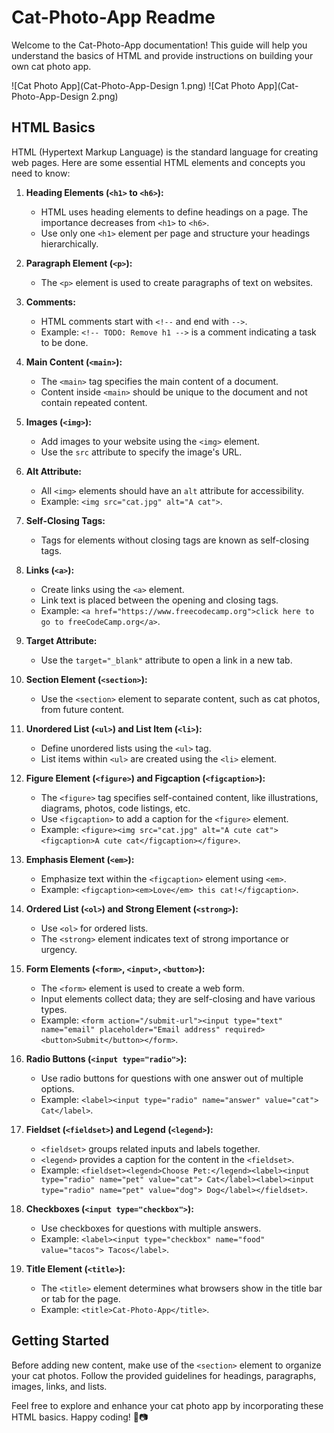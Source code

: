 # Cat-Photo-App Readme

Welcome to the Cat-Photo-App documentation! This guide will help you understand the basics of HTML and provide instructions on building your own cat photo app.

![Cat Photo App](Cat-Photo-App-Design 1.png) ![Cat Photo App](Cat-Photo-App-Design 2.png)

## HTML Basics

HTML (Hypertext Markup Language) is the standard language for creating web pages. Here are some essential HTML elements and concepts you need to know:

1. **Heading Elements (`<h1>` to `<h6>`):**
   - HTML uses heading elements to define headings on a page. The importance decreases from `<h1>` to `<h6>`.
   - Use only one `<h1>` element per page and structure your headings hierarchically.

2. **Paragraph Element (`<p>`):**
   - The `<p>` element is used to create paragraphs of text on websites.

3. **Comments:**
   - HTML comments start with `<!--` and end with `-->`.
   - Example: `<!-- TODO: Remove h1 -->` is a comment indicating a task to be done.

4. **Main Content (`<main>`):**
   - The `<main>` tag specifies the main content of a document.
   - Content inside `<main>` should be unique to the document and not contain repeated content.

5. **Images (`<img>`):**
   - Add images to your website using the `<img>` element.
   - Use the `src` attribute to specify the image's URL.

6. **Alt Attribute:**
   - All `<img>` elements should have an `alt` attribute for accessibility.
   - Example: `<img src="cat.jpg" alt="A cat">`.

7. **Self-Closing Tags:**
   - Tags for elements without closing tags are known as self-closing tags.

8. **Links (`<a>`):**
   - Create links using the `<a>` element.
   - Link text is placed between the opening and closing tags.
   - Example: `<a href="https://www.freecodecamp.org">click here to go to freeCodeCamp.org</a>`.

9. **Target Attribute:**
   - Use the `target="_blank"` attribute to open a link in a new tab.

10. **Section Element (`<section>`):**
    - Use the `<section>` element to separate content, such as cat photos, from future content.

11. **Unordered List (`<ul>`) and List Item (`<li>`):**
    - Define unordered lists using the `<ul>` tag.
    - List items within `<ul>` are created using the `<li>` element.

12. **Figure Element (`<figure>`) and Figcaption (`<figcaption>`):**
    - The `<figure>` tag specifies self-contained content, like illustrations, diagrams, photos, code listings, etc.
    - Use `<figcaption>` to add a caption for the `<figure>` element.
    - Example: `<figure><img src="cat.jpg" alt="A cute cat"><figcaption>A cute cat</figcaption></figure>`.

13. **Emphasis Element (`<em>`):**
    - Emphasize text within the `<figcaption>` element using `<em>`.
    - Example: `<figcaption><em>Love</em> this cat!</figcaption>`.

14. **Ordered List (`<ol>`) and Strong Element (`<strong>`):**
    - Use `<ol>` for ordered lists.
    - The `<strong>` element indicates text of strong importance or urgency.

15. **Form Elements (`<form>`, `<input>`, `<button>`):**
    - The `<form>` element is used to create a web form.
    - Input elements collect data; they are self-closing and have various types.
    - Example: `<form action="/submit-url"><input type="text" name="email" placeholder="Email address" required><button>Submit</button></form>`.

16. **Radio Buttons (`<input type="radio">`):**
    - Use radio buttons for questions with one answer out of multiple options.
    - Example: `<label><input type="radio" name="answer" value="cat"> Cat</label>`.

17. **Fieldset (`<fieldset>`) and Legend (`<legend>`):**
    - `<fieldset>` groups related inputs and labels together.
    - `<legend>` provides a caption for the content in the `<fieldset>`.
    - Example: `<fieldset><legend>Choose Pet:</legend><label><input type="radio" name="pet" value="cat"> Cat</label><label><input type="radio" name="pet" value="dog"> Dog</label></fieldset>`.

18. **Checkboxes (`<input type="checkbox">`):**
    - Use checkboxes for questions with multiple answers.
    - Example: `<label><input type="checkbox" name="food" value="tacos"> Tacos</label>`.

19. **Title Element (`<title>`):**
    - The `<title>` element determines what browsers show in the title bar or tab for the page.
    - Example: `<title>Cat-Photo-App</title>`.

## Getting Started

Before adding new content, make use of the `<section>` element to organize your cat photos. Follow the provided guidelines for headings, paragraphs, images, links, and lists.

Feel free to explore and enhance your cat photo app by incorporating these HTML basics. Happy coding! 🐾📷
